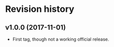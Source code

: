 Revision history
=======================================

v1.0.0 (2017-11-01)
---------------------------------------

* First tag, though not a working official release.
